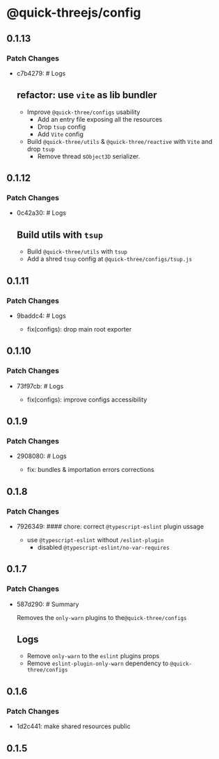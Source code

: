 # @quick-threejs/config

## 0.1.13

### Patch Changes

- c7b4279: # Logs

  ## refactor: use `vite` as lib bundler

  - Improve `@quick-three/configs` usability
    - Add an entry file exposing all the resources
    - Drop `tsup` config
    - Add `Vite` config
  - Build `@quick-three/utils` & `@quick-three/reactive` with `Vite` and drop `tsup`
    - Remove thread s`Object3D` serializer.

## 0.1.12

### Patch Changes

- 0c42a30: # Logs

  ## Build utils with `tsup`

  - Build `@quick-three/utils` with `tsup`
  - Add a shred `tsup` config at `@quick-three/configs/tsup.js`

## 0.1.11

### Patch Changes

- 9baddc4: # Logs

  - fix(configs): drop main root exporter

## 0.1.10

### Patch Changes

- 73f97cb: # Logs

  - fix(configs): improve configs accessibility

## 0.1.9

### Patch Changes

- 2908080: # Logs

  - fix: bundles & importation errors corrections

## 0.1.8

### Patch Changes

- 7926349: #### chore: correct `@typescript-eslint` plugin ussage

  - use `@typescript-eslint` without `/eslint-plugin`
    - disabled `@typescript-eslint/no-var-requires`

## 0.1.7

### Patch Changes

- 587d290: # Summary

  Removes the `only-warn` plugins to the`@quick-three/configs`

  ## Logs

  - Remove `only-warn` to the `eslint` plugins props
  - Remove `eslint-plugin-only-warn` dependency to `@quick-three/configs`

## 0.1.6

### Patch Changes

- 1d2c441: make shared resources public

## 0.1.5
